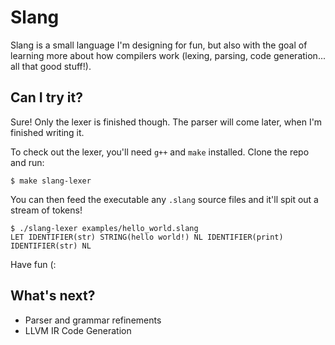 # Slang
Slang is a small language I'm designing for fun, but also with the goal of
learning more about how compilers work (lexing, parsing, code generation...
all that good stuff!).

## Can I try it?
Sure! Only the lexer is finished though. The parser will come later, when I'm
finished writing it.

To check out the lexer, you'll need `g++` and `make` installed. Clone the repo
and run:
```shell-script
$ make slang-lexer
```

You can then feed the executable any `.slang` source files and it'll spit out a
stream of tokens!
```shell-script
$ ./slang-lexer examples/hello_world.slang
LET IDENTIFIER(str) STRING(hello world!) NL IDENTIFIER(print) IDENTIFIER(str) NL
```
Have fun (:

## What's next?
- Parser and grammar refinements
- LLVM IR Code Generation
